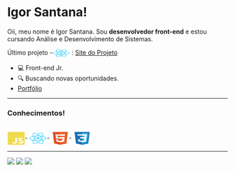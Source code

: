 # Igor Santana!

Oii, meu nome é Igor Santana. Sou **desenvolvedor front-end** e estou cursando Análise e Desenvolvimento de Sistemas.

Último projeto -<img align="center" alt="Igor-React" height="20" width="40" src="https://raw.githubusercontent.com/devicons/devicon/master/icons/react/react-original.svg"> : <a href="https://igor-v-santana.github.io/SeriesApp-React/#/"> Site do Projeto</a>

 - 💻 Front-end Jr.
 - 🔍 Buscando novas oportunidades.
 - <a href="https://igor-v-santana.github.io/Portfolio/">Portfólio</a>


<hr>

### Conhecimentos!
<div style="display: inline_block"><br>
  	<img align="center" alt="Igor-Js" height="30" width="40" src="https://raw.githubusercontent.com/devicons/devicon/master/icons/javascript/javascript-plain.svg">-
	<img align="center" alt="Igor-React" height="30" width="40" src="https://raw.githubusercontent.com/devicons/devicon/master/icons/react/react-original.svg">-
	<img align="center" alt="Igor-HTML" height="30" width="40" src="https://raw.githubusercontent.com/devicons/devicon/master/icons/html5/html5-original.svg">-
  	<img align="center" alt="Igor-CSS" height="30" width="40" src="https://raw.githubusercontent.com/devicons/devicon/master/icons/css3/css3-original.svg">
<div> 
<hr>
	<a href="https://www.linkedin.com/in/igor-santanaa/" target="_blank"><img src="https://img.shields.io/badge/-LinkedIn-%230077B5?style=for-the-badge&logo=linkedin&logoColor=white" target="_blank"></a> 
 	<a href = "mailto:igor.santanahkd@gmail.com"><img src="https://img.shields.io/badge/-Gmail-%23333?style=for-the-badge&logo=gmail&logoColor=white" target="_blank"></a>
 	<a href="https://instagram.com/igorhkd" target="_blank"><img src="https://img.shields.io/badge/-Instagram-%23E4405F?style=for-the-badge&logo=instagram&logoColor=white" target="_blank"></a>
